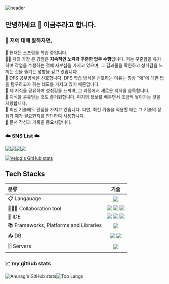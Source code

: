 ![header](https://capsule-render.vercel.app/api?type=slice&color=auto&height=300&section=header&text=GoldenPearls'%20Journal🎈&fontSize=40)
## 안녕하세요 👋 이금주라고 합니다.

 ###  🐇 저에 대해 말하자면, </br>
🌱 현재는 스프링을 학습 중입니다. </br> 
👩‍💻 저의 가장 큰 강점은 **지속적인 노력과 꾸준한 업무 수행**입니다. 저는 꾸준함을 유지하며 작업을 수행하는 것에 자부심을 가지고 있으며, 그 결과물을 확인하고 성취감을 느끼는 것을 즐기는 성향을 갖고 있습니다.  </br> 
📑 DFS 공부방식을 선호합니다. DFS 학습 방식을 선호하는 이유는 항상 "왜"에 대한 답을 탐구하고자 하는 태도를 가지고 있기 때문입니다.</br>
🐾 제 지식을 공유하며 성취감을 느끼며, 그 과정에서 새로운 지식을 습득합니다. </br>
🐾 지식을 공유받는 것도 즐거워합니다. 미지의 정보를 배우면서 조금씩 쌓아가는 것을 지향합니다. </br>
🐾 최신 기술에도 관심을 가지고 있습니다. 다만, 최신 기술을 적용할 때는 그 기술의 장점과 제가 필요한지를 판단하여 사용합니다. </br>
🐾 문서 작성과 기록을 중요시합니다.</br>


<h3> ☁️ SNS List ☁️</h3>
<div style="display: flex; flex-direction: row; ">
   <!--Notion-->
<a href="https://www.notion.so/bogi-sister-s-a-leisurely-walk-bf9084358fd74367b24c9079a4226008?pvs=4">
   <img src="https://img.shields.io/badge/ Notion-000000?style=flat-square&logo=Notion&logoColor=white&https://www.notion.so/bogi-sister-s-a-leisurely-walk-bf9084358fd74367b24c9079a4226008?pvs=4" />
 
  <!--Git Hub-->     
<a href="https://github.com/GoldenPearls">
   <img src="https://img.shields.io/badge/github-181717?style=flat-square&logo=github&logoColor=white&https://github.com/GoldenPearls" /></a>  
   
   <!--Velog-->     
<a href="https://velog.io/@prettylee620">
   <img src="https://img.shields.io/badge/Velog-20C997?style=flat-square&logo=Velog&logoColor=white&https://velog.io/@prettylee620" /></a>

<!-- twitter -->
<a href="https://twitter.com/mellona01">
<img src="https://img.shields.io/badge/Twitter-%231DA1F2.svg?style=flat-square&logo=Twitter&logoColor=white" /></a>
   
</div>
 
[![Velog's GitHub stats](https://velog-readme-stats.vercel.app/api?name=prettylee620&color=dark)](https://velog.io/@prettylee620)   

## Tech Stacks
| 분류     | 기술  |                                                                
| :------- | :---: | 
| 📋 Langauage  | <img src="https://img.shields.io/badge/java-%23ED8B00.svg?style=for-the-badge&logo=openjdk&logoColor=white">  |
| 🧑‍🤝‍🧑 Collaboration tool | <img src="https://img.shields.io/badge/github-181717?style=for-the-badge&logo=github&logoColor=white"> <img src="https://img.shields.io/badge/git-F05032?style=for-the-badge&logo=git&logoColor=white"> <img src="https://img.shields.io/badge/Slack-4A154B?style=for-the-badge&logo=git&logoColor=white"> |
| 🔨 IDE | <img src="https://img.shields.io/badge/Eclipse-FE7A16.svg?style=for-the-badge&logo=Eclipse&logoColor=white"> <img src="https://img.shields.io/badge/IntelliJIDEA-000000.svg?style=for-the-badge&logo=intellij-idea&logoColor=white"> <a href="https://github.com/GoldenPearls/androidprogramming"><img src="https://img.shields.io/badge/Android%20Studio-3DDC84.svg?style=for-the-badge&logo=android-studio&logoColor=white"></a>|
|📚 Frameworks, Platforms and Libraries |  <a href="https://github.com/GoldenPearls/SpringEx/tree/master"><img src="https://img.shields.io/badge/spring-%236DB33F.svg?style=for-the-badge&logo=springBoot&logoColor=white"></a> |
| 📥 DB | <img src="https://img.shields.io/badge/MariaDB-003545?style=for-the-badge&logo=mariadb&logoColor=white"> <img src="https://img.shields.io/badge/Oracle-F80000?style=for-the-badge&logo=mariadb&logoColor=white"> | 
|🗄️ Servers | <img src="https://img.shields.io/badge/apache-%23D42029.svg?style=for-the-badge&logo=apache&logoColor=white"> |

### 📈 my github stats 
<div style="display: flex;">
  <img src="https://github-readme-stats.vercel.app/api?username=GoldenPearls&show_icons=true&theme=cobalt" alt="Anurag's GitHub stats" 
       />
  <img src="https://github-readme-stats.vercel.app/api/top-langs/?username=GoldenPearls" alt="Top Langs" />
</div>



<!--
**kkum-yem/kkum-yem** is a ✨ _special_ ✨ repository because its `README.md` (this file) appears on your GitHub profile.

Here are some ideas to get you started:

- 🔭 I’m currently working on ...
- 🌱 I’m currently learning ...
- 👯 I’m looking to collaborate on ...
- 🤔 I’m looking for help with ...
- 💬 Ask me about ...
- 📫 How to reach me: ...
- 😄 Pronouns: ...
- ⚡ Fun fact: ...
-->

